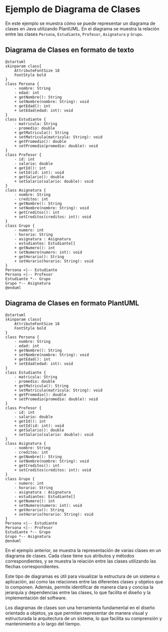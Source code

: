 # Ejemplo de Diagrama de Clases

En este ejemplo se muestra cómo se puede representar un diagrama de clases en Java utilizando PlantUML. En el diagrama
se muestra la relación entre las clases `Persona`, `Estudiante`, `Profesor`, `Asignatura` y `Grupo`.

## Diagrama de Clases en formato de texto

```text
@startuml
skinparam class{
    AttributeFontSize 18
    FontStyle bold
}
class Persona {
    - nombre: String
    - edad: int
    + getNombre(): String
    + setNombre(nombre: String): void
    + getEdad(): int
    + setEdad(edad: int): void
}
class Estudiante {
    - matricula: String
    - promedio: double
    + getMatricula(): String
    + setMatricula(matricula: String): void
    + getPromedio(): double
    + setPromedio(promedio: double): void
}
class Profesor {
    - id: int
    - salario: double
    + getId(): int
    + setId(id: int): void
    + getSalario(): double
    + setSalario(salario: double): void
}
class Asignatura {
    - nombre: String
    - creditos: int
    + getNombre(): String
    + setNombre(nombre: String): void
    + getCreditos(): int
    + setCreditos(creditos: int): void
}
class Grupo {
    - numero: int
    - horario: String
    - asignatura : Asignatura
    - estudiantes: Estudiante[]
    + getNumero(): int
    + setNumero(numero: int): void
    + getHorario(): String
    + setHorario(horario: String): void
}
Persona <|-- Estudiante
Persona <|-- Profesor
Estudiante *-- Grupo
Grupo *-- Asignatura
@enduml
```

## Diagrama de Clases en formato PlantUML

```plantuml
@startuml
skinparam class{
    AttributeFontSize 18
    FontStyle bold
}
class Persona {
    - nombre: String
    - edad: int
    + getNombre(): String
    + setNombre(nombre: String): void
    + getEdad(): int
    + setEdad(edad: int): void
}
class Estudiante {
    - matricula: String
    - promedio: double
    + getMatricula(): String
    + setMatricula(matricula: String): void
    + getPromedio(): double
    + setPromedio(promedio: double): void
}
class Profesor {
    - id: int
    - salario: double
    + getId(): int
    + setId(id: int): void
    + getSalario(): double
    + setSalario(salario: double): void
}
class Asignatura {
    - nombre: String
    - creditos: int
    + getNombre(): String
    + setNombre(nombre: String): void
    + getCreditos(): int
    + setCreditos(creditos: int): void
}
class Grupo {
    - numero: int
    - horario: String
    - asignatura : Asignatura
    - estudiantes: Estudiante[]
    + getNumero(): int
    + setNumero(numero: int): void
    + getHorario(): String
    + setHorario(horario: String): void
}
Persona <|-- Estudiante
Persona <|-- Profesor
Estudiante *-- Grupo
Grupo *-- Asignatura
@enduml
```

En el ejemplo anterior, se muestra la representación de varias clases en un diagrama de clases. Cada clase tiene sus
atributos y métodos correspondientes, y se muestra la relación entre las clases utilizando las flechas correspondientes.

Este tipo de diagramas es útil para visualizar la estructura de un sistema o aplicación, así como las relaciones entre
las diferentes clases y objetos que lo componen. Además, permite identificar de manera clara y concisa la jerarquía y
dependencias entre las clases, lo que facilita el diseño y la implementación del software.

Los diagramas de clases son una herramienta fundamental en el diseño orientado a objetos, ya que permiten representar de
manera visual y estructurada la arquitectura de un sistema, lo que facilita su comprensión y mantenimiento a lo largo
del tiempo.